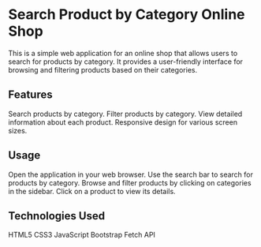 # Search Product by Category Online Shop

This is a simple web application for an online shop that allows users to search for products by category. It provides a user-friendly interface for browsing and filtering products based on their categories.

## Features

Search products by category.
Filter products by category.
View detailed information about each product.
Responsive design for various screen sizes.


## Usage
Open the application in your web browser.
Use the search bar to search for products by category.
Browse and filter products by clicking on categories in the sidebar.
Click on a product to view its details.

## Technologies Used
HTML5
CSS3
JavaScript
Bootstrap
Fetch API